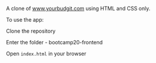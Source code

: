 A clone of www.yourbudgit.com using HTML and CSS only.


To use the app:

Clone the repository

Enter the folder - bootcamp20-frontend

Open ```index.html``` in your browser

